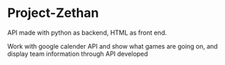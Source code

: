 # Project-Zethan

API made with python as backend, HTML as front end.

Work with google calender API and show what games are going on, and display team information through API developed 
